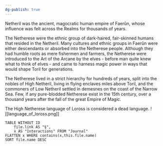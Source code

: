 ```yaml
---
dg-publish: true
---
```

Netheril was the ancient, magocratic human empire of Faerûn, whose influence was felt across the Realms for thousands of years. 

The Netherese were the ethnic group of dark-haired, fair-skinned humans that resided in the Netheril. Many cultures and ethnic groups in Faerûn were either descendants or absorbed into the Netherese people. Although they had humble roots as mere fishermen and farmers, the Netherese were introduced to the Art of the Arcane by the elves - before man quite knew what to think of elves - and came to harness magic power in ways that would shape Toril for generations.

The Netherese lived in a strict hierarchy for hundreds of years, split into the nobles of High Netheril, living in flying enclaves miles above Toril, and the commoners of Low Netheril settled in demesnes on the coast of the Narrow Sea. Few, if any pure-blodded Netherese exist in the 15th century, over a thousand years after the fall of the great Empire of Magic.

The High Netherese language of Loross is considered a dead language.
![[language_of_loross.png]]

```dataview
TABLE WITHOUT ID
	file.link AS "§", 
	x AS "Interactions" FROM "Journal"
FLATTEN x WHERE contains(x,this.file.name) 
SORT file.name DESC
```
